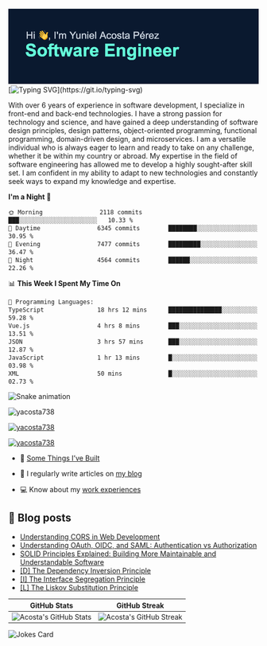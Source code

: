 [![MasterHead](assets/github-banner.png)](https://github.com/yacosta738)
[![Typing SVG](https://readme-typing-svg.herokuapp.com?font=Fira+Code&pause=1000&color=64FFDA&width=435&lines=If+I+cannot+do+great+things%2C;+I+can+do+small+things+in+a+great+way.)](https://git.io/typing-svg)

With over 6 years of experience in software development, I specialize in front-end and back-end technologies. I have a strong passion for technology and science, and have gained a deep understanding of software design principles, design patterns, object-oriented programming, functional programming, domain-driven design, and microservices. I am a versatile individual who is always eager to learn and ready to take on any challenge, whether it be within my country or abroad. My expertise in the field of software engineering has allowed me to develop a highly sought-after skill set. I am confident in my ability to adapt to new technologies and constantly seek ways to expand my knowledge and expertise.

<!--START_SECTION:waka-->
**I'm a Night 🦉** 

```text
🌞 Morning                2118 commits        ███░░░░░░░░░░░░░░░░░░░░░░   10.33 % 
🌆 Daytime                6345 commits        ████████░░░░░░░░░░░░░░░░░   30.95 % 
🌃 Evening                7477 commits        █████████░░░░░░░░░░░░░░░░   36.47 % 
🌙 Night                  4564 commits        ██████░░░░░░░░░░░░░░░░░░░   22.26 % 
```


📊 **This Week I Spent My Time On** 

```text
💬 Programming Languages: 
TypeScript               18 hrs 12 mins      ███████████████░░░░░░░░░░   59.28 % 
Vue.js                   4 hrs 8 mins        ███░░░░░░░░░░░░░░░░░░░░░░   13.51 % 
JSON                     3 hrs 57 mins       ███░░░░░░░░░░░░░░░░░░░░░░   12.87 % 
JavaScript               1 hr 13 mins        █░░░░░░░░░░░░░░░░░░░░░░░░   03.98 % 
XML                      50 mins             █░░░░░░░░░░░░░░░░░░░░░░░░   02.73 % 
```


<!--END_SECTION:waka-->

![Snake animation](https://github.com/yacosta738/yacosta738/blob/output/github-contribution-grid-snake.svg)

<p style="text-align: left;"> <img src="https://komarev.com/ghpvc/?username=yacosta738&label=Profile%20views&color=64ffda&style=plastic&label=PROFILE+VIEWS" alt="yacosta738" /> </p>

<p style="text-align: left;"> <a href="https://github.com/ryo-ma/github-profile-trophy"><img src="https://github-profile-trophy.vercel.app/?username=yacosta738" alt="yacosta738" /></a> </p>

<p style="text-align: left;"> <a href="https://twitter.com/yacosta738" target="blank"><img src="https://img.shields.io/twitter/follow/yacosta738?logo=twitter&style=for-the-badge" alt="yacosta738" /></a> </p>


- :satellite: [Some Things I’ve Built](https://www.yunielacosta.com/#projects)

- :memo: I regularly write articles on [my blog](https://www.yunielacosta.com/blog)

- :computer: Know about my [work experiences](https://www.yunielacosta.com/#jobs)

## :memo: Blog posts

<!-- BLOG-POST-LIST:START -->
- [Understanding CORS in Web Development](https://yunielacosta.com/posts/understanding-cors-in-web-development/)
- [Understanding OAuth, OIDC, and SAML: Authentication vs Authorization](https://yunielacosta.com/posts/understanding-oauth-oidc-and-saml-authentication-vs-authorization/)
- [SOLID Principles Explained: Building More Maintainable and Understandable Software](https://yunielacosta.com/posts/solid-principles-explained-building-more-maintainable-and-understandable-software/)
- [[D] The Dependency Inversion Principle](https://yunielacosta.com/posts/d-the-dependency-inversion-principle/)
- [[I] The Interface Segregation Principle](https://yunielacosta.com/posts/i-the-interface-segregation-principle/)
- [[L] The Liskov Substitution Principle](https://yunielacosta.com/posts/l-the-liskov-substitution-principle/)
<!-- BLOG-POST-LIST:END -->

| GitHub Stats  | GitHub Streak           |
| ------- | ---------------- |
| ![Acosta's GitHub Stats](https://github-stats-profile.vercel.app/api?username=yacosta738&show_icons=true&locale=en&theme=vue-dark)    | ![Acosta's GitHub Streak](https://github-readme-streak-stats.herokuapp.com/?user=yacosta738&theme=vue-dark) |

![Jokes Card](https://readme-jokes.vercel.app/api?theme=vue-dark)
